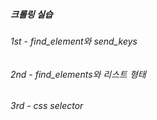 ##### 크롤링 실습

###### 1st - find_element와 send_keys
###### 2nd - find_elements와 리스트 형태
###### 3rd - css selector
